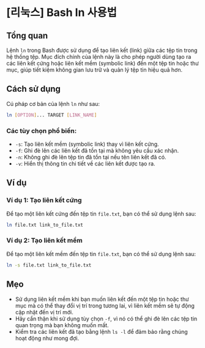 # [리눅스] Bash ln 사용법

## Tổng quan
Lệnh `ln` trong Bash được sử dụng để tạo liên kết (link) giữa các tệp tin trong hệ thống tệp. Mục đích chính của lệnh này là cho phép người dùng tạo ra các liên kết cứng hoặc liên kết mềm (symbolic link) đến một tệp tin hoặc thư mục, giúp tiết kiệm không gian lưu trữ và quản lý tệp tin hiệu quả hơn.

## Cách sử dụng
Cú pháp cơ bản của lệnh `ln` như sau:

```bash
ln [OPTION]... TARGET [LINK_NAME]
```

### Các tùy chọn phổ biến:
- `-s`: Tạo liên kết mềm (symbolic link) thay vì liên kết cứng.
- `-f`: Ghi đè lên các liên kết đã tồn tại mà không yêu cầu xác nhận.
- `-n`: Không ghi đè lên tệp tin đã tồn tại nếu tên liên kết đã có.
- `-v`: Hiển thị thông tin chi tiết về các liên kết được tạo ra.

## Ví dụ
### Ví dụ 1: Tạo liên kết cứng
Để tạo một liên kết cứng đến tệp tin `file.txt`, bạn có thể sử dụng lệnh sau:

```bash
ln file.txt link_to_file.txt
```

### Ví dụ 2: Tạo liên kết mềm
Để tạo một liên kết mềm đến tệp tin `file.txt`, bạn có thể sử dụng lệnh sau:

```bash
ln -s file.txt link_to_file.txt
```

## Mẹo
- Sử dụng liên kết mềm khi bạn muốn liên kết đến một tệp tin hoặc thư mục mà có thể thay đổi vị trí trong tương lai, vì liên kết mềm sẽ tự động cập nhật đến vị trí mới.
- Hãy cẩn thận khi sử dụng tùy chọn `-f`, vì nó có thể ghi đè lên các tệp tin quan trọng mà bạn không muốn mất.
- Kiểm tra các liên kết đã tạo bằng lệnh `ls -l` để đảm bảo rằng chúng hoạt động như mong đợi.